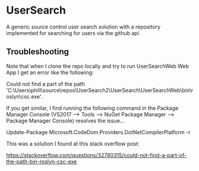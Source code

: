 # UserSearch
A generic source control user search solution with a repository implemented for searching for users via the github api

## Troubleshooting
Note that when I clone the repo locally and try to run UserSearchWeb Web App I get an error like the following:

Could not find a part of the path 'C:\Users\phill\source\repos\UserSearch2\UserSearch\UserSearchWeb\bin\roslyn\csc.exe'.

If you get similar, I find running the following command in the Package Manager Console (VS2017 --> Tools --> NuGet Package Manager --> Package Manager Console) resolves the issue...

Update-Package Microsoft.CodeDom.Providers.DotNetCompilerPlatform -r

This was a solution I found at this stack overflow post:

https://stackoverflow.com/questions/32780315/could-not-find-a-part-of-the-path-bin-roslyn-csc-exe

